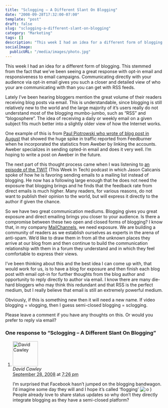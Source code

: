 ```yaml
---
title: "Sclogging – A Different Slant On Blogging"
date: "2008-09-28T17:32:00-07:00"
template: "post"
draft: false
slug: "sclogging-a-different-slant-on-blogging"
category: "Marketing"
tags: []
description: "This week I had an idea for a different form of blogging. This stemmed from the fact that we've been seeing a great response with opt-in email and"
socialImage:
  publicURL: "/media/images/photo.jpg"
---
```

<a href="https://1.bp.blogspot.com/_PQOgjfAsIN4/SOA38YKpuVI/AAAAAAAAAH8/bxVNE75O3Uo/s1600-h/Envelope.png" onblur="try {parent.deselectBloggerImageGracefully();} catch(e) {}">

<img alt="" border="0" id="BLOGGER_PHOTO_ID_5251258675932805458" src="https://1.bp.blogspot.com/_PQOgjfAsIN4/SOA38YKpuVI/AAAAAAAAAH8/bxVNE75O3Uo/s400/Envelope.png" style="float:right; margin:0 0 10px 10px;cursor:pointer; cursor:hand; border:0px;"/>

</a>  
This week I had an idea for a different form of blogging. This stemmed from the fact that we’ve been seeing a great response with opt-in email and responsiveness to email campaigns. Communicating directly with your audience via opt-in email gives you such a closer and detailed view of who your are communicating with than you can get with RSS feeds.

Lately I’ve been hearing bloggers mention the great volume of their readers receiving blog posts via email. This is understandable, since blogging is still relatively new to the world and the large majority of it’s users really do not understand most of the blogging mumbo-jumbo, such as “RSS” and “blogosphere”. The idea of receiving a daily or weekly email on a given subject fits much better into a slightly older view of how the Internet works.

One example of this is from <a href="https://www.inspiredmoneymaker.com/2008/08/02/blog-income-report-july-2008/" rel="no follow">Paul Piotrowski who wrote of blog post in August</a> that showed the huge spike in traffic reported from Feedburner when he incorporated the statistics from Aweber by linking the accounts. Aweber specializes in sending opted-in email and does it very well. I’m hoping to write a post on Aweber in the future. 

The next part of this thought process came when I was listening to <a href="https://twit.tv/161" rel="no follow">an episode of the TWIT</a> (This Week In Tech) podcast in which Jason Calicanis spoke of how he is favoring sending emails to a mailing list instead of blogging. He now has a following large enough that he does not need the exposure that blogging brings and he finds that the feedback rate from direct emails is much higher. Many readers, for various reasons, do not want to publish their opinion to the world, but will express it directly to the author if given the chance.

So we have two great communication mediums. Blogging gives you great exposure and direct emailing brings you closer to your audience. Is there a compromise between these two open and closed forms of blogging? I know that, in my company <a href="https://www.mailchannels.com" rel="no follow">MailChannels</a>, we need exposure. We are building a community of readers as we establish ourselves as experts in the arena of anti-spam. We’d like to draw them in from all the unknown places they arrive at our blog from and then continue to build the communication relationship with them in a forum they understand and in which they feel comfortable to express their views.

I’ve been thinking about this and the best idea I can come up with, that would work for us, is to have a blog for exposure and then finish each blog post with email opt-in for further thoughts from the blog author and opportunity to reply directly to author via email. I know there are many die-hard bloggers who may think this redundant and that RSS is the perfect medium, but I really believe that email is still an extremely powerful medium.

Obviously, if this is something new then it will need a new name. If video blogging = vlogging, then I guess semi-closed blogging = sclogging.

Please leave a comment if you have any thoughts on this. Or would you prefer to reply via email?  

<script type="text/javascript">&lt;br /&gt;digg_url = 'https://philtech.blogspot.com/2008/09/sclogging-different-slant-on-blogging.html';&lt;br /&gt;</script>

<script src="https://digg.com/tools/diggthis.js" type="text/javascript"></script>

<div id="comments">
  <h3 id="comments-number" class="comments-header">One response to “Sclogging – A Different Slant On Blogging”</h3>
  <ol class="comment-list">
    <li id="comment-6" class="comment even thread-even depth-1 comment reader">
      <img alt="David Cawley" src="https://0.gravatar.com/avatar/ad516503a11cd5ca435acc9bb6523536?s=80" class="avatar avatar-80 photo avatar-default" height="80" width="80" />
      <div class="comment-meta comment-meta-data">
        <div class="comment-author vcard">
          <cite class="fn">David Cawley</cite>
        </div>
        <!-- .comment-author .vcard -->
        <abbr class="comment-date" title="Sunday, September 28th, 2008, 7:26 pm">September 28, 2008</abbr> at <abbr class="comment-time" title="Sunday, September 28th, 2008, 7:26 pm">7:26 pm</abbr>
      </div>
      <div class="comment-text">
        <p>I’m surprised that Facebook hasn’t jumped on the blogging bandwagon. I’d imagine some day they will and I hope it’s called ‘flogging’ <img src="/media/images/smilies/icon_surprised.gif" alt=":o" class="wp-smiley" /> ) People already love to share status updates so why don’t they directly integrate blogging as they have a semi-closed platform?</p>
      </div>
      <!-- .comment-text -->
    </li>
    <!-- .comment -->
  </ol>
  <!-- .comment-list -->
</div>

